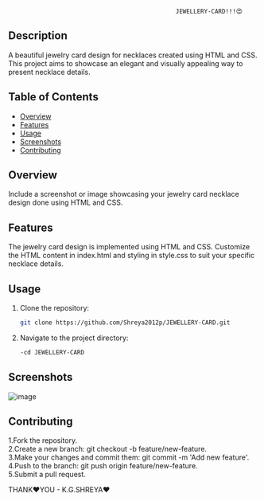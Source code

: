                                                    JEWELLERY-CARD!!!😍                               
                                                          
## Description
A beautiful jewelry card design for necklaces created using HTML and CSS. This project aims to showcase an elegant and visually appealing way to present necklace details.

## Table of Contents

- [Overview](#overview)
- [Features](#features)
- [Usage](#usage)
- [Screenshots](#screenshots)
- [Contributing](#contributing)

## Overview
Include a screenshot or image showcasing your jewelry card necklace design done using HTML and CSS.

## Features
The jewelry card design is implemented using HTML and CSS. Customize the HTML content in index.html and styling in style.css to suit your specific necklace details.

## Usage

1. Clone the repository:

   ```bash
   git clone https://github.com/Shreya2012p/JEWELLERY-CARD.git
   ```
2. Navigate to the project directory:
   ```bash
   -cd JEWELLERY-CARD
   ```
## Screenshots
 ![image](https://github.com/Shreya2012p/JEWELLERY-CARD/assets/96654167/425c54a1-b01f-404e-9030-d04d133feb7f)

## Contributing
1.Fork the repository.</br>
2.Create a new branch: git checkout -b feature/new-feature.</br>
3.Make your changes and commit them: git commit -m 'Add new feature'.</br>
4.Push to the branch: git push origin feature/new-feature.</br>
5.Submit a pull request.</br>

THANK❤️YOU - K.G.SHREYA❤️
